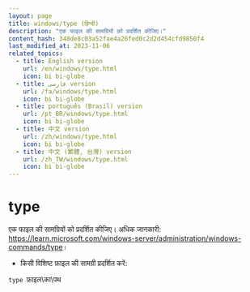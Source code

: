 ```yaml
---
layout: page
title: windows/type (हिन्दी)
description: "एक फाइल की सामग्रियों को प्रदर्शित कीजिए।"
content_hash: 348de8c03a52fae4a26fed0c2d2d454cfd9850f4
last_modified_at: 2023-11-06
related_topics:
  - title: English version
    url: /en/windows/type.html
    icon: bi bi-globe
  - title: فارسی version
    url: /fa/windows/type.html
    icon: bi bi-globe
  - title: português (Brasil) version
    url: /pt_BR/windows/type.html
    icon: bi bi-globe
  - title: 中文 version
    url: /zh/windows/type.html
    icon: bi bi-globe
  - title: 中文 (繁體, 台灣) version
    url: /zh_TW/windows/type.html
    icon: bi bi-globe
---
```

# type

एक फाइल की सामग्रियों को प्रदर्शित कीजिए।
अधिक जानकारी: <https://learn.microsoft.com/windows-server/administration/windows-commands/type>।

- किसी विशिष्ट फ़ाइल की सामग्री प्रदर्शित करें:

`type `<span class="tldr-var badge badge-pill bg-dark-lm bg-white-dm text-white-lm text-dark-dm font-weight-bold">फ़ाइल\का\पथ</span>
